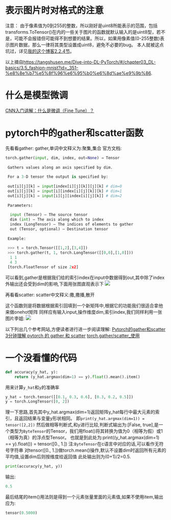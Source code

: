 # 表示图片时对格式的注意
注意： 由于像素值为0到255的整数，所以刚好是uint8所能表示的范围，包括transforms.ToTensor()在内的一些关于图片的函数就默认输入的是uint8型，若不是，可能不会报错但可能得不到想要的结果。所以，如果用像素值(0-255整数)表示图片数据，那么一律将其类型设置成uint8，避免不必要的bug。 本人就被这点坑过，详见<a href="https://tangshusen.me/2018/12/05/kaggle-doodle-reco/" target="_target">我的这个博客2.2.4节</a>。

以上摘自<https://tangshusen.me/Dive-into-DL-PyTorch/#/chapter03_DL-basics/3.5_fashion-mnist?id=_351-%e8%8e%b7%e5%8f%96%e6%95%b0%e6%8d%ae%e9%9b%86>.

# 什么是模型微调
<a href="https://zhuanlan.zhihu.com/p/35890660">CNN入门讲解：什么是微调（Fine Tune）？</a>

# pytorch中的gather和scatter函数
先看看gather:
gather,单词中文释义为:聚集,集合
官方文档:
```python
torch.gather(input, dim, index, out=None) → Tensor
 
 Gathers values along an axis specified by dim.
 
 For a 3-D tensor the output is specified by:
 
 out[i][j][k] = input[index[i][j][k]][j][k] # dim=0
 out[i][j][k] = input[i][index[i][j][k]][k] # dim=1
 out[i][j][k] = input[i][j][index[i][j][k]] # dim=2
 
 Parameters: 
 
  input (Tensor) – The source tensor
  dim (int) – The axis along which to index
  index (LongTensor) – The indices of elements to gather
  out (Tensor, optional) – Destination tensor
 
 Example:
 
 >>> t = torch.Tensor([[1,2],[3,4]])
 >>> torch.gather(t, 1, torch.LongTensor([[0,0],[1,0]]))
  1 1
  4 3
 [torch.FloatTensor of size 2x2]
```

可以看到,gather是根据我们给的索引index在input中数据得到out,其中除了index外输出还会受到dim的影响,下面用张图直观表示下
![](http://ys-f.ys168.com/614621469/813404410/iohprkk534471377NHVd0/gather%E8%A7%A3%E9%87%8A%E5%9B%BE.png)

再看看scatter:
scatter中文释义:撒,撒播,散开

这个函数则是将数据根据索引回填到一个新矩阵中,根据它的功能我们很适合拿他来做onehot矩阵
同样应有输入input,操作维度dim,索引index,我们同样利用一张图片李姐:
![](http://ys-j.ys168.com/614621458/813404548/w7425552H85NJmndqtlb8/scatter%E8%A7%A3%E9%87%8A%E5%9B%BE.jpg)

以下列出几个参考网站,方便读者进行进一步阅读理解:
[Pytorch的gather和scatter](https://blog.csdn.net/loovelj/article/details/107639701)
[3分钟理解 pytorch 的 gather 和 scatter](https://zhuanlan.zhihu.com/p/319191164)
[torch.gather/scatter_使用](https://zhuanlan.zhihu.com/p/59346637)

# 一个没看懂的代码
```python
def accuracy(y_hat, y):
    return (y_hat.argmax(dim=1) == y).float().mean().item()
```
用来计算`y_hat`和`y`的准确率
```python
y_hat = torch.tensor([[0.1, 0.3, 0.6], [0.3, 0.2, 0.5]])
y = torch.LongTensor([0, 2])
```

理一下思路,首先其中y_hat.argmax(dim=1)返回矩阵y_hat每行中最大元素的索引，且返回结果与变量y形状相同。
即`print(y_hat.argmax(dim=1)) = tensor([2,2])`
然后做相等判断式,和y进行比较,判断式输出为:[False, true],是一个类型为`ByteTensor`的Tensor，我们用float()将其转换为值为0（相等为假）或1（相等为真）的浮点型Tensor。
也就是到此处为:print((y_hat.argmax(dim=1) == y).float()) = tensor([0., 1.])
注:`ByteTensor`在c语言中对应的话,可以看作无符号字符串
对tensor([0., 1.])做torch.mean()操作,默认不设置dim时返回所有元素的平均值,设置dim后则按维度给返回值
此处输出则为(0+1)/2=0.5.
```python
print(accuracy(y_hat, y))
```
输出:
```python
0.5
```
最后结尾的item()用法则是得到一个元素张量里面的元素值,如果不使用item,输出应为:
```python
tensor(0.5000)
```























